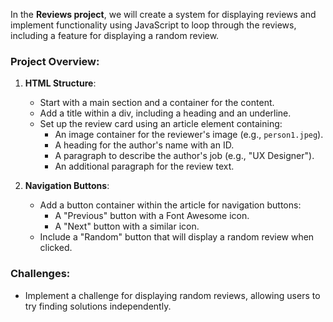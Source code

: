 In the **Reviews project**, we will create a system for displaying reviews and implement functionality using JavaScript to loop through the reviews, including a feature for displaying a random review. 

### Project Overview:
1. **HTML Structure**:
   - Start with a main section and a container for the content.
   - Add a title within a div, including a heading and an underline.
   - Set up the review card using an article element containing:
     - An image container for the reviewer's image (e.g., `person1.jpeg`).
     - A heading for the author's name with an ID.
     - A paragraph to describe the author's job (e.g., "UX Designer").
     - An additional paragraph for the review text.

2. **Navigation Buttons**:
   - Add a button container within the article for navigation buttons:
     - A "Previous" button with a Font Awesome icon.
     - A "Next" button with a similar icon.
   - Include a "Random" button that will display a random review when clicked.

### Challenges:
- Implement a challenge for displaying random reviews, allowing users to try finding solutions independently.
